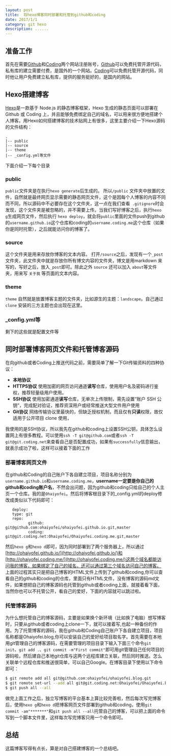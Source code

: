 ```yaml
---
layout: post
title:  将hexo博客同时部署和托管到github和coding
date: 2017/1/1
category: git hexo
description: ......
---
```


## 准备工作

首先在需要[Github](github.com)和[Coding](coding.net)两个网站注册账号，[Github](github.com)可以免费托管开源代码，私有库的建立需要付费，是国外的一个网站。[Coding](coding.net)可以免费托管开源代码，同时他让用户免费建立私有库，提供的服务挺好的，是国内的网站。

## Hexo搭建博客

[Hexo](http://hexo.io)是一款基于 Node.js 的静态博客框架，Hexo 生成的静态页面可以部署在 Github 或 Coding 上，并且能够免费绑定自己的域名，可以用来很方便地搭建个人博客。用Hexo如何搭建博客的技术贴网上有很多，这里主要介绍一下Hexo源码的文件结构：

~~~
.
|-- public
|-- source
|-- theme
|-- _config.yml等文件
~~~
下面介绍一下每个目录
### public
  `public`文件夹是在执行`hexo generate`后生成的。
所以`/public` 文件夹中放置的文件，自然就是最终网页显示需要的静态网页文件，这个是因每个人博客的内容不同而不同，所以源码中不必要存在这个文件夹，这一点在我们查看` .gitignore`时会发现，这个文件夹是被忽略的，并不需要上传。当我们写好博客之后，执行`hexo g`生成网页文件，然后执行 `hexo deploy`，就会将`public`里面的文件push到github的`username.github.io`这个仓库和coding的`username.coding.me`这个仓库（如果你是同时托管），之后就能访问你的博客了。
### source
这个文件夹是用来存放你博客的文本内容。
打开`/source`之后，发现有一个`_post`文件夹，此文件夹中就是存放你所有博文内容的文件夹，博文是用markdown 来写的，写好之后，放入`_post`即可。除此之外 `source` 还可以加入 `about`等文件夹，用来写 `关于我` 等页面的文本内容。
### theme
`theme` 自然就是放置博客主题的文件夹，比如源生的主题：`landscape`。自己通过`clone` 安装的三方主题也会出现在这里。
### _config.yml等
剩下的这些就是配置文件等

## 同时部署博客网页文件和托管博客源码
在向github或者Coding上推送代码之前，需要简单了解一下Git传输资料的四种协议：

   - **本地协议**
   - **HTTPS协议** 使用加密的网页访问通道**读写**仓库，使用用户名及密码进行鉴权，推荐轻量级用户使用。
   - **SSH协议**  使用加密通道**读写**仓库，无单次上传限制，需先设置“账户 SSH 公钥”，完成配对验证，推荐资深用户或经常推送大型文件用户使用
   - **Git协议** 网络传输协议里最快的，但缺乏授权机制，而且仅有**只读**权限，故仅适用于公开项目 clone 使用，

我使用的是SSH协议，所以我先在github和coding上设置SSH公钥，具体怎么设置网上有很多教程。可以使用`ssh -T git@github.com`或者`ssh -T git@git.coding.net`来查看自己是否配置成功，如果有`successfully`信息输出，就表示成功了啦，这样可以接着下面的工作

### 部署博客网页文件
在github和Coding的自己账户下各自建立项目，项目名称分别为`username.github.io`和`username.coding.me`，**username一定要是你自己的github和coding账户名**，不然会出问题，因为github和coding只给自己的个人主页一个仓库。我的是`Ohaiyofei`。然后将博客根目录下的_config.yml的deploy修改成类似以下代码即可：
```
   deploy:
   type: git
   repo: 
          github: git@github.com:ohaiyofei/ohaiyofei.github.io.git,master
          coding: git@git.coding.net:Ohaiyofei/Ohaiyofei.coding.me.git,master   
```

然后`hexo g`和`hexo d`即可，因为同时部署到了两个服务器上，所以通过[http://ohaiyofei.github.io/](http://ohaiyofei.github.io/)和[http://ohaiyofei.coding.me/](http://ohaiyofei.coding.me/)这两个域名都能访问我的博客，如果绑定了自己的域名，还可以通过第三个域名访问自己的博客。
上面的过程其实只是把自己博客的HTML文件上传到了github和coding,你可以查看自己的github和coding的仓库，里面只有HTML文件，没有博客的源码md文件，如果想把自己的博客源码也托管到github或者coding上面，就接着看下面，当然你也可以不托管公开，看自己的爱好，下面的内容就可以跳过啦。

### 托管博客源码
为什么想托管自己的博客源码，主要是如果换个新环境（比如换了电脑）想写博客时，只要从github或者coding上clone一下，就可以接着写,也起一种备份的作用。为了托管博客的源码，我在github和Coding自己账户下各自建立项目，项目名称都是Ohaiyofei.blog,你可以安装自己的爱好给项目取名字。首先需要在本地用git管理自己的博客源码，在需要管理的项目目录下输入下面三个命令`git init`、`git add .`、`git commit -m"First commit"`即可用git管理自己任何项目的源码啦，然后建自己本地git仓库与这两个远程库建立关联，然后同时推送。怎么关联单个远程仓库和推送很简单，可以自己Google。在博客目录下使用以下命令即可：

```bash
$ git remote add all git@github.com:ohaiyofei/ohaiyofei.blog.git
$ git remote set-url --add all git@git.coding.net:Ohaiyofei/Ohaiyofei.blog.git
$ git push all --all
```

做完上面工作之后，独立写博客的平台基本上算比较完善啦，然后每次写完博客后，使用`hexo g`和`hexo d`把博客网页文件部署到github和coding，使用`git commit -am"*******"`和`git push all --all`托管自己的博客，可以把上面的命令写到一个脚本文件里，这样每次写完博客只用一个命令即可。

## 总结

这篇博客写得有点长，算是对自己搭建博客的一个总结吧。
